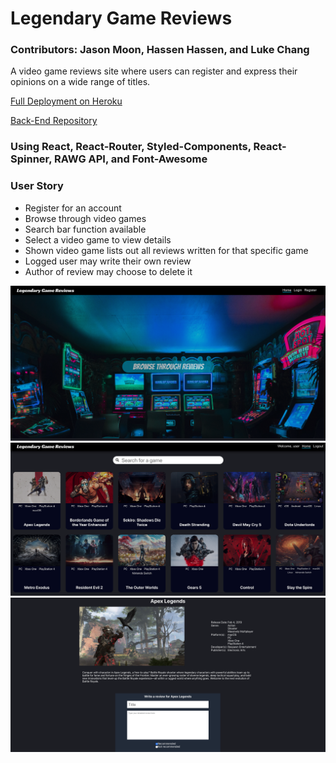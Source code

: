 # Legendary Game Reviews

### Contributors: Jason Moon, Hassen Hassen, and Luke Chang

A video game reviews site where users can register and express their opinions on a wide range of titles. 

[Full Deployment on Heroku](https://legendary-game-reviews.herokuapp.com "Full Deployment Heroku")

[Back-End Repository](https://github.com/moonjason/legendary-game-reviews-flask "Back-end Repository")  

### Using React, React-Router, Styled-Components, React-Spinner, RAWG API, and Font-Awesome

### User Story
- Register for an account 
- Browse through video games 
- Search bar function available
- Select a video game to view details
- Shown video game lists out all reviews written for that specific game
- Logged user may write their own review 
- Author of review may choose to delete it 

![Home Page](./public/ss1.png)
![Games](./public/ss2.png)
![Reviews](./public/ss3.png)
